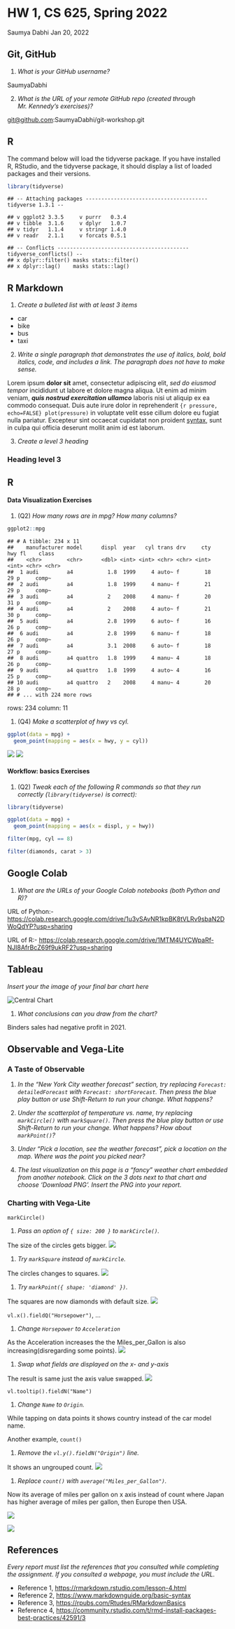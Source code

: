 HW 1, CS 625, Spring 2022
================
Saumya Dabhi
Jan 20, 2022

## Git, GitHub

1.  *What is your GitHub username?*

SaumyaDabhi

2.  *What is the URL of your remote GitHub repo (created through
    Mr. Kennedy’s exercises)?*

<git@github.com>:SaumyaDabhi/git-workshop.git

## R

The command below will load the tidyverse package. If you have installed
R, RStudio, and the tidyverse package, it should display a list of
loaded packages and their versions.

``` r
library(tidyverse)
```

    ## -- Attaching packages --------------------------------------- tidyverse 1.3.1 --

    ## v ggplot2 3.3.5     v purrr   0.3.4
    ## v tibble  3.1.6     v dplyr   1.0.7
    ## v tidyr   1.1.4     v stringr 1.4.0
    ## v readr   2.1.1     v forcats 0.5.1

    ## -- Conflicts ------------------------------------------ tidyverse_conflicts() --
    ## x dplyr::filter() masks stats::filter()
    ## x dplyr::lag()    masks stats::lag()

## R Markdown

1.  *Create a bulleted list with at least 3 items*

-   car
-   bike
-   bus
-   taxi

2.  *Write a single paragraph that demonstrates the use of italics,
    bold, bold italics, code, and includes a link. The paragraph does
    not have to make sense.*

Lorem ipsum **dolor sit** amet, consectetur adipiscing elit, *sed do
eiusmod tempor* incididunt ut labore et dolore magna aliqua. Ut enim ad
minim veniam, ***quis nostrud exercitation ullamco*** laboris nisi ut
aliquip ex ea commodo consequat. Duis aute irure dolor in reprehenderit
`{r pressure, echo=FALSE} plot(pressure)` in voluptate velit esse cillum
dolore eu fugiat nulla pariatur. Excepteur sint occaecat cupidatat non
proident [syntax](https://www.markdownguide.org/basic-syntax), sunt in
culpa qui officia deserunt mollit anim id est laborum.

3.  *Create a level 3 heading*

### Heading level 3

## R

#### Data Visualization Exercises

1.  (Q2) *How many rows are in mpg? How many columns?*

``` r
ggplot2::mpg
```

    ## # A tibble: 234 x 11
    ##    manufacturer model      displ  year   cyl trans drv     cty   hwy fl    class
    ##    <chr>        <chr>      <dbl> <int> <int> <chr> <chr> <int> <int> <chr> <chr>
    ##  1 audi         a4           1.8  1999     4 auto~ f        18    29 p     comp~
    ##  2 audi         a4           1.8  1999     4 manu~ f        21    29 p     comp~
    ##  3 audi         a4           2    2008     4 manu~ f        20    31 p     comp~
    ##  4 audi         a4           2    2008     4 auto~ f        21    30 p     comp~
    ##  5 audi         a4           2.8  1999     6 auto~ f        16    26 p     comp~
    ##  6 audi         a4           2.8  1999     6 manu~ f        18    26 p     comp~
    ##  7 audi         a4           3.1  2008     6 auto~ f        18    27 p     comp~
    ##  8 audi         a4 quattro   1.8  1999     4 manu~ 4        18    26 p     comp~
    ##  9 audi         a4 quattro   1.8  1999     4 auto~ 4        16    25 p     comp~
    ## 10 audi         a4 quattro   2    2008     4 manu~ 4        20    28 p     comp~
    ## # ... with 224 more rows

rows: 234 column: 11

1.  (Q4) *Make a scatterplot of hwy vs cyl.*

``` r
ggplot(data = mpg) + 
  geom_point(mapping = aes(x = hwy, y = cyl))
```

![](report_files/figure-gfm/unnamed-chunk-3-1.png)<!-- -->
![](hwyvscyl.png)

#### Workflow: basics Exercises

1.  (Q2) *Tweak each of the following R commands so that they run
    correctly (`library(tidyverse)` is correct):*

``` r
library(tidyverse)

ggplot(data = mpg) +
  geom_point(mapping = aes(x = displ, y = hwy))

filter(mpg, cyl == 8)

filter(diamonds, carat > 3)
```

## Google Colab

1.  *What are the URLs of your Google Colab notebooks (both Python and
    R)?*

URL of Python:-
<https://colab.research.google.com/drive/1u3vSAvNR1kpBK8tVLRv9sbaN2DWoQdYP?usp=sharing>

URL of R:-
<https://colab.research.google.com/drive/1MTM4UYCWpaRf-NJI8AfrBcZ69f9ukRF2?usp=sharing>

## Tableau

*Insert your the image of your final bar chart here*

![Central Chart](SalesinCentral.jpg)

1.  *What conclusions can you draw from the chart?*

Binders sales had negative profit in 2021.

## Observable and Vega-Lite

### A Taste of Observable

1.  *In the “New York City weather forecast” section, try replacing
    `Forecast: detailedForecast` with `Forecast: shortForecast`. Then
    press the blue play button or use Shift-Return to run your change.
    What happens?*

2.  *Under the scatterplot of temperature vs. name, try replacing
    `markCircle()` with `markSquare()`. Then press the blue play button
    or use Shift-Return to run your change. What happens? How about
    `markPoint()`?*

3.  *Under “Pick a location, see the weather forecast”, pick a location
    on the map. Where was the point you picked near?*

4.  *The last visualization on this page is a “fancy” weather chart
    embedded from another notebook. Click on the 3 dots next to that
    chart and choose ‘Download PNG’. Insert the PNG into your report.*

### Charting with Vega-Lite

`markCircle()`

1.  *Pass an option of `{ size: 200 }` to `markCircle()`.*

The size of the circles gets bigger. ![](1.png)

1.  *Try `markSquare` instead of `markCircle`.*

The circles changes to squares. ![](2.png)

1.  *Try `markPoint({ shape: 'diamond' })`.*

The squares are now diamonds with default size. ![](3.png)

`vl.x().fieldQ("Horsepower")`, …

1.  *Change `Horsepower` to `Acceleration`*

As the Acceleration increases the the Miles_per_Gallon is also
increasing(disregarding some points). ![](4.png)

1.  *Swap what fields are displayed on the x- and y-axis*

The result is same just the axis value swapped. ![](5.png)

`vl.tooltip().fieldN("Name")`

1.  *Change `Name` to `Origin`.*

While tapping on data points it shows country instead of the car model
name.

Another example, `count()`

1.  *Remove the `vl.y().fieldN("Origin")` line.*

It shows an ungrouped count. ![](6.png)

1.  *Replace `count()` with `average("Miles_per_Gallon")`.*

Now its average of miles per gallon on x axis instead of count where
Japan has higher average of miles per gallon, then Europe then USA.

![](7.png)

![](8.png)

## References

*Every report must list the references that you consulted while
completing the assignment. If you consulted a webpage, you must include
the URL.*

-   Reference 1, <https://rmarkdown.rstudio.com/lesson-4.html>
-   Reference 2, <https://www.markdownguide.org/basic-syntax>
-   Reference 3, <https://rpubs.com/Rtudes/RMarkdownBasics>
-   Reference 4,
    <https://community.rstudio.com/t/rmd-install-packages-best-practices/42591/3>
